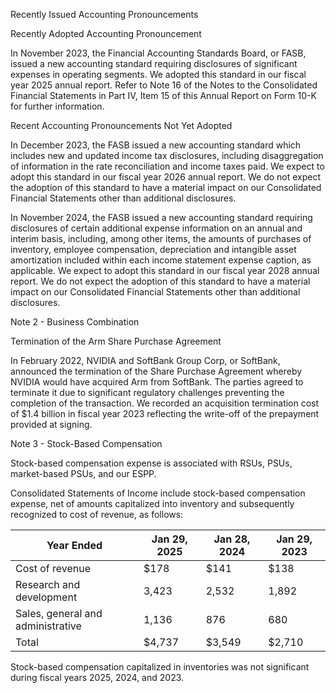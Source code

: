 Recently Issued Accounting Pronouncements

Recently Adopted Accounting Pronouncement

In November 2023, the Financial Accounting Standards Board, or FASB, issued a new accounting standard requiring disclosures of significant expenses in operating segments. We adopted this standard in our fiscal year 2025 annual report. Refer to Note 16 of the Notes to the Consolidated Financial Statements in Part IV, Item 15 of this Annual Report on Form 10-K for further information.

Recent Accounting Pronouncements Not Yet Adopted

In December 2023, the FASB issued a new accounting standard which includes new and updated income tax disclosures, including disaggregation of information in the rate reconciliation and income taxes paid. We expect to adopt this standard in our fiscal year 2026 annual report. We do not expect the adoption of this standard to have a material impact on our Consolidated Financial Statements other than additional disclosures.

In November 2024, the FASB issued a new accounting standard requiring disclosures of certain additional expense information on an annual and interim basis, including, among other items, the amounts of purchases of inventory, employee compensation, depreciation and intangible asset amortization included within each income statement expense caption, as applicable. We expect to adopt this standard in our fiscal year 2028 annual report. We do not expect the adoption of this standard to have a material impact on our Consolidated Financial Statements other than additional disclosures.

Note 2 - Business Combination

Termination of the Arm Share Purchase Agreement

In February 2022, NVIDIA and SoftBank Group Corp, or SoftBank, announced the termination of the Share Purchase Agreement whereby NVIDIA would have acquired Arm from SoftBank. The parties agreed to terminate it due to significant regulatory challenges preventing the completion of the transaction. We recorded an acquisition termination cost of $1.4 billion in fiscal year 2023 reflecting the write-off of the prepayment provided at signing.

Note 3 - Stock-Based Compensation

Stock-based compensation expense is associated with RSUs, PSUs, market-based PSUs, and our ESPP.

Consolidated Statements of Income include stock-based compensation expense, net of amounts capitalized into inventory and subsequently recognized to cost of revenue, as follows:

| Year Ended | Jan 29, 2025 | Jan 28, 2024 | Jan 29, 2023 |
|------------|--------------|--------------|--------------|
| Cost of revenue | $178 | $141 | $138 |
| Research and development | 3,423 | 2,532 | 1,892 |
| Sales, general and administrative | 1,136 | 876 | 680 |
| Total | $4,737 | $3,549 | $2,710 |

Stock-based compensation capitalized in inventories was not significant during fiscal years 2025, 2024, and 2023.